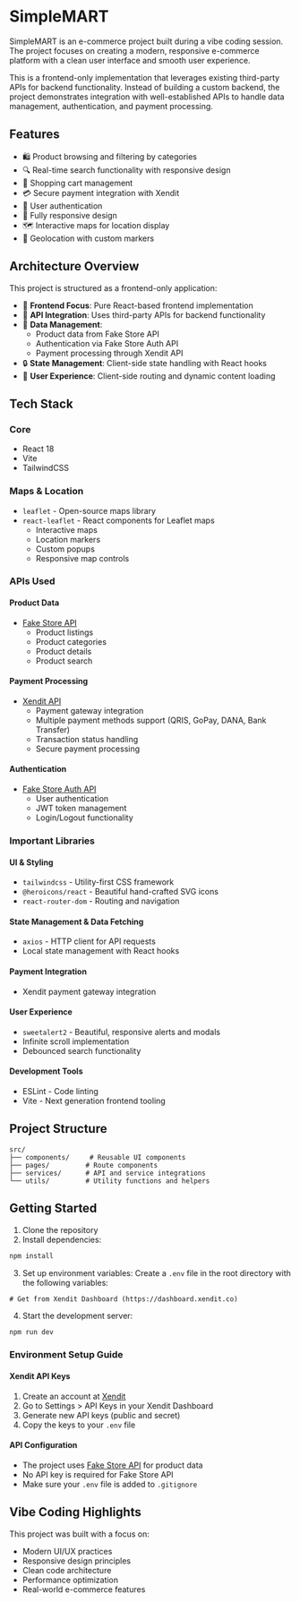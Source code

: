 # SimpleMART

SimpleMART is an e-commerce project built during a vibe coding session. The project focuses on creating a modern, responsive e-commerce platform with a clean user interface and smooth user experience.

This is a frontend-only implementation that leverages existing third-party APIs for backend functionality. Instead of building a custom backend, the project demonstrates integration with well-established APIs to handle data management, authentication, and payment processing.

## Features

- 🛍️ Product browsing and filtering by categories
- 🔍 Real-time search functionality with responsive design
- 🛒 Shopping cart management
- 💳 Secure payment integration with Xendit
- 👤 User authentication
- 📱 Fully responsive design
- 🗺️ Interactive maps for location display
- 📍 Geolocation with custom markers

## Architecture Overview

This project is structured as a frontend-only application:

- 🎯 **Frontend Focus**: Pure React-based frontend implementation
- 🔌 **API Integration**: Uses third-party APIs for backend functionality
- 💾 **Data Management**: 
  - Product data from Fake Store API
  - Authentication via Fake Store Auth API
  - Payment processing through Xendit API
- 🔒 **State Management**: Client-side state handling with React hooks
- 💫 **User Experience**: Client-side routing and dynamic content loading

## Tech Stack

### Core
- React 18
- Vite
- TailwindCSS

### Maps & Location
- `leaflet` - Open-source maps library
- `react-leaflet` - React components for Leaflet maps
  - Interactive maps
  - Location markers
  - Custom popups
  - Responsive map controls

### APIs Used

#### Product Data
- [Fake Store API](https://fakestoreapi.com)
  - Product listings
  - Product categories
  - Product details
  - Product search

#### Payment Processing
- [Xendit API](https://xendit.co)
  - Payment gateway integration
  - Multiple payment methods support (QRIS, GoPay, DANA, Bank Transfer)
  - Transaction status handling
  - Secure payment processing

#### Authentication
- [Fake Store Auth API](https://fakestoreapi.com/auth)
  - User authentication
  - JWT token management
  - Login/Logout functionality

### Important Libraries

#### UI & Styling
- `tailwindcss` - Utility-first CSS framework
- `@heroicons/react` - Beautiful hand-crafted SVG icons
- `react-router-dom` - Routing and navigation

#### State Management & Data Fetching
- `axios` - HTTP client for API requests
- Local state management with React hooks

#### Payment Integration
- Xendit payment gateway integration

#### User Experience
- `sweetalert2` - Beautiful, responsive alerts and modals
- Infinite scroll implementation
- Debounced search functionality

#### Development Tools
- ESLint - Code linting
- Vite - Next generation frontend tooling

## Project Structure

```
src/
├── components/     # Reusable UI components
├── pages/         # Route components
├── services/      # API and service integrations
└── utils/         # Utility functions and helpers
```

## Getting Started

1. Clone the repository
2. Install dependencies:
```bash
npm install
```

3. Set up environment variables:
Create a `.env` file in the root directory with the following variables:
```env
# Get from Xendit Dashboard (https://dashboard.xendit.co)
```

4. Start the development server:
```bash
npm run dev
```

### Environment Setup Guide

#### Xendit API Keys
1. Create an account at [Xendit](https://www.xendit.co)
2. Go to Settings > API Keys in your Xendit Dashboard
3. Generate new API keys (public and secret)
4. Copy the keys to your `.env` file

#### API Configuration
- The project uses [Fake Store API](https://fakestoreapi.com) for product data
- No API key is required for Fake Store API
- Make sure your `.env` file is added to `.gitignore`

## Vibe Coding Highlights

This project was built with a focus on:
- Modern UI/UX practices
- Responsive design principles
- Clean code architecture
- Performance optimization
- Real-world e-commerce features